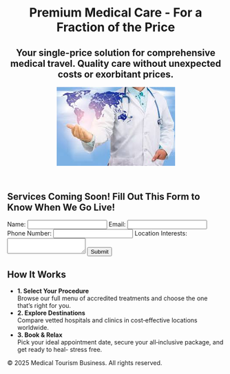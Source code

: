 <html lang="en">
<head>
    <meta charset="UTF-8">
    <meta name="viewport" content="width=device-width, initial-scale=1.0">
    <title>Medical Tourism</title>
    <link rel="stylesheet" href="styles.css">
</head>
<body>
    <header>
        <h1>Premium Medical Care - For a Fraction of the Price</h1>
        <h2>Your single-price solution for comprehensive medical travel. Quality care without unexpected costs or exorbitant prices.</h2>
        <img src="images/header_image.jpeg" alt="Medical Tourism Image" class="center-image">
    </header>
    <main>
        <section>
            <h2>Services Coming Soon! Fill Out This Form to Know When We Go Live!</h2>
            <form action="https://example.com/submit-form" method="POST">
                <label for="name">Name:</label>
                <input type="text" id="name" name="name" required>
                <label for="email">Email:</label>
                <input type="email" id="email" name="email" required>
                <label for="phone">Phone Number:</label>
                <input type="tel" id="phone" name="phone" required>
                <label for="location">Location Interests:</label>
                <textarea id="location" name="location" required></textarea>
                <button type="submit">Submit</button>
            </form>
        </section>
        <section>
            <h2>How It Works</h2>
            <ul>
                <li>
                    <strong>1. Select Your Procedure</strong><br>
                    Browse our full menu of accredited treatments and choose the one that’s right for you.
                </li>
                <li>
                    <strong>2. Explore Destinations</strong><br>
                    Compare vetted hospitals and clinics in cost‑effective locations worldwide.
                </li>
                <li>
                    <strong>3. Book & Relax</strong><br>
                    Pick your ideal appointment date, secure your all‑inclusive package, and get ready to heal- stress free.
                </li>
            </ul>
        </section>
    </main>
    <footer>
        <p>&copy; 2025 Medical Tourism Business. All rights reserved.</p>
    </footer>
</body>
</html>

